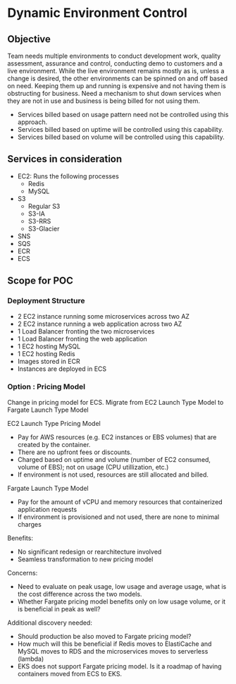 # Dynamic Environment Control 
## Objective
Team needs multiple environments to conduct development work, quality assessment, assurance and control, conducting demo to customers and a live environment. While the live environment remains mostly as is, unless a change is desired, the other environments can be spinned on and off based on need. Keeping them up and running is expensive and not having them is obstructing for business. Need a mechanism to shut down services when they are not in use and business is being billed for not using them.

* Services billed based on usage pattern need not be controlled using this approach.
* Services billed based on uptime will be controlled using this capability.
* Services billed based on volume will be controlled using this capability.

## Services in consideration
* EC2: Runs the following processes
  * Redis
  * MySQL
* S3
  * Regular S3
  * S3-IA
  * S3-RRS
  * S3-Glacier
* SNS
* SQS
* ECR
* ECS



## Scope for POC

### Deployment Structure
* 2 EC2 instance running some microservices across two AZ
* 2 EC2 instance running a web application across two AZ
* 1 Load Balancer fronting the two microservices
* 1 Load Balancer fronting the web application
* 1 EC2 hosting MySQL
* 1 EC2 hosting Redis
* Images stored in ECR
* Instances are deployed in ECS 

### Option : Pricing Model
Change in pricing model for ECS. Migrate from EC2 Launch Type Model to Fargate Launch Type Model

EC2 Launch Type Pricing Model
* Pay for AWS resources (e.g. EC2 instances or EBS volumes) that are created by the container. 
* There are no upfront fees or discounts. 
* Charged based on uptime and volume (number of EC2 consumed, volume of EBS); not on usage (CPU utillization, etc.)
* If environment is not used, resources are still allocated and billed.

Fargate Launch Type Model
* Pay for the amount of vCPU and memory resources that containerized application requests
* If environment is provisioned and not used, there are none to minimal charges

Benefits:
* No significant redesign or rearchitecture involved
* Seamless transformation to new pricing model

Concerns:
* Need to evaluate on peak usage, low usage and average usage, what is the cost difference across the two models. 
* Whether Fargate pricing model benefits only on low usage volume, or it is beneficial in peak as well?

Additional discovery needed:
* Should production be also moved to Fargate pricing model?
* How much will this be beneficial if Redis moves to ElastiCache and MySQL moves to RDS and the microservices moves to serverless (lambda)
* EKS does not support Fargate pricing model. Is it a roadmap of having containers moved from ECS to EKS. 

